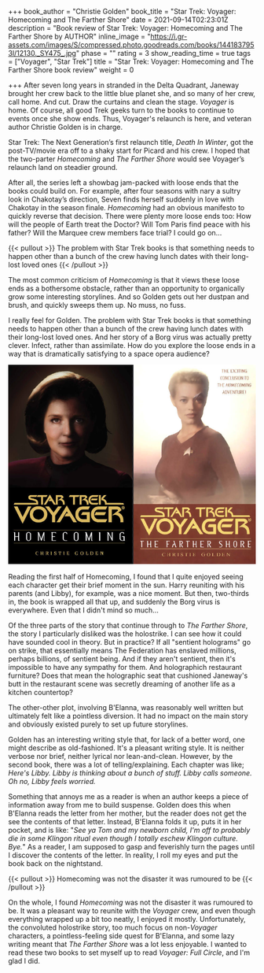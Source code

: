 +++
book_author = "Christie Golden"
book_title = "Star Trek: Voyager: Homecoming and The Farther Shore"
date = 2021-09-14T02:23:01Z
description = "Book review of Star Trek: Voyager: Homecoming and The Farther Shore by AUTHOR"
inline_image = "https://i.gr-assets.com/images/S/compressed.photo.goodreads.com/books/1441837953l/12130._SY475_.jpg"
phase = ""
rating = 3
show_reading_time = true
tags = ["Voyager", "Star Trek"]
title = "Star Trek: Voyager: Homecoming and The Farther Shore book review"
weight = 0

+++
After seven long years in stranded in the Delta Quadrant, Janeway brought her crew back to the little blue planet she, and so many of her crew, call home. And cut. Draw the curtains and clean the stage. _Voyager_ is home. Of course, all good Trek geeks turn to the books to continue to events once she show ends. Thus, Voyager's relaunch is here, and veteran author Christie Golden is in charge.

<!--more-->

Star Trek: The Next Generation’s first relaunch title, _Death In Winter_, got the post-TV/movie era off to a shaky start for Picard and his crew. I hoped that the two-parter _Homecoming_ and _The Farther Shore_ would see Voyager’s relaunch land on steadier ground.

After all, the series left a showbag jam-packed with loose ends that the books could build on. For example, after four seasons with nary a sultry look in Chakotay’s direction, Seven finds herself suddenly in love with Chakotay in the season finale. _Homecoming_ had an obvious manifesto to quickly reverse that decision. There were plenty more loose ends too: How will the people of Earth treat the Doctor? Will Tom Paris find peace with his father? Will the Marquee crew members face trial? I could go on...

{{< pullout >}} The problem with Star Trek books is that something needs to happen other than a bunch of the crew having lunch dates with their long-lost loved ones {{< /pullout >}}

The most common criticism of _Homecoming_ is that it views these loose ends as a bothersome obstacle, rather than an opportunity to organically grow some interesting storylines. And so Golden gets out her dustpan and brush, and quickly sweeps them up. No muss, no fuss.

I really feel for Golden. The problem with Star Trek books is that something needs to happen other than a bunch of the crew having lunch dates with their long-lost loved ones. And her story of a Borg virus was actually pretty clever. Infect, rather than assimilate. How do you explore the loose ends in a way that is dramatically satisfying to a space opera audience?

![](/uploads/book_review_star_trek_voyager_homecoming_farther_shore.png)

Reading the first half of Homecoming, I found that I quite enjoyed seeing each character get their brief moment in the sun. Harry reuniting with his parents (and Libby), for example, was a nice moment. But then, two-thirds in, the book is wrapped all that up, and suddenly the Borg virus is everywhere. Even that I didn't mind so much...

Of the three parts of the story that continue through to _The Farther Shore_, the story I particularly disliked was the holostrike. I can see how it could have sounded cool in theory. But in practice? If all "sentient holograms" go on strike, that essentially means The Federation has enslaved millions, perhaps billions, of sentient being. And if they aren't sentient, then it's impossible to have any sympathy for them. And holographich restaurant furniture? Does that mean the holographic seat that cushioned Janeway's butt in the restaurant scene was secretly dreaming of another life as a kitchen countertop?

The other-other plot, involving B'Elanna, was reasonably well written but ultimately felt like a pointless diversion. It had no impact on the main story and obviously existed purely to set up future storylines.

Golden has an interesting writing style that, for lack of a better word, one might describe as old-fashioned. It's a pleasant writing style. It is neither verbose nor brief, neither lyrical nor lean-and-clean. However, by the second book, there was a lot of telling/explaining. Each chapter was like; _Here's Libby. Libby is thinking about a bunch of stuff. Libby calls someone. Oh no, Libby feels worried._

Something that annoys me as a reader is when an author keeps a piece of information away from me to build suspense. Golden does this when B'Elanna reads the letter from her mother, but the reader does not get the see the contents of that letter. Instead, B'Elanna folds it up, puts it in her pocket, and is like: "_See ya Tom and my newborn child, I'm off to probably die in some Klingon ritual even though I totally eschew Klingon culture. Bye._" As a reader, I am supposed to gasp and feverishly turn the pages until I discover the contents of the letter. In reality, I roll my eyes and put the book back on the nightstand.

{{< pullout >}}
Homecoming was not the disaster it was rumoured to be
{{< /pullout >}}

On the whole, I found _Homecoming_ was not the disaster it was rumoured to be. It was a pleasant way to reunite with the _Voyager_ crew, and even though everything wrapped up a bit too neatly, I enjoyed it mostly. Unfortunately, the convoluted holostrike story, too much focus on non-_Voyager_ characters, a pointless-feeling side quest for B'Elanna, and some lazy writing meant that _The Farther Shore_ was a lot less enjoyable. I wanted to read these two books to set myself up to read _Voyager: Full Circle_, and I'm glad I did. 